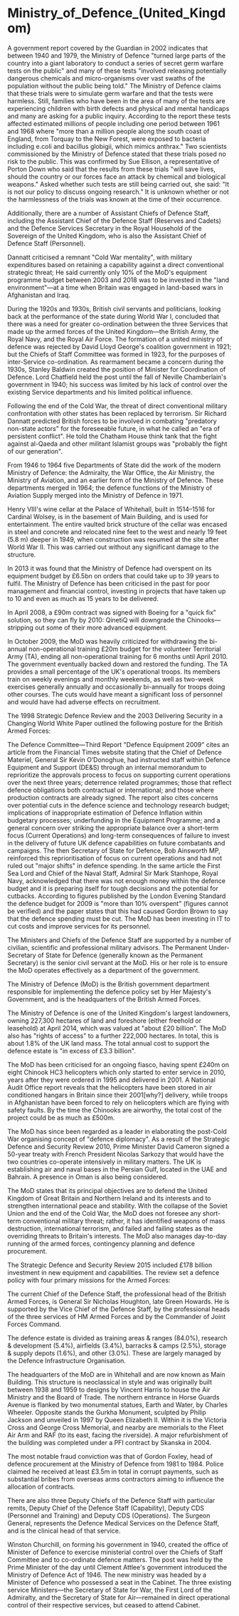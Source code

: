 # Ministry_of_Defence_(United_Kingdom)

A government report covered by the Guardian in 2002 indicates that between 1940 and 1979, the Ministry of Defence "turned large parts of the country into a giant laboratory to conduct a series of secret germ warfare tests on the public" and many of these tests "involved releasing potentially dangerous chemicals and micro-organisms over vast swaths of the population without the public being told." The Ministry of Defence claims that these trials were to simulate germ warfare and that the tests were harmless. Still, families who have been in the area of many of the tests are experiencing children with birth defects and physical and mental handicaps and many are asking for a public inquiry. According to the report these tests affected estimated millions of people including one period between 1961 and 1968 where "more than a million people along the south coast of England, from Torquay to the New Forest, were exposed to bacteria including e.coli and bacillus globigii, which mimics anthrax." Two scientists commissioned by the Ministry of Defence stated that these trials posed no risk to the public. This was confirmed by Sue Ellison, a representative of Porton Down who said that the results from these trials "will save lives, should the country or our forces face an attack by chemical and biological weapons." Asked whether such tests are still being carried out, she said: "It is not our policy to discuss ongoing research." It is unknown whether or not the harmlessness of the trials was known at the time of their occurrence.

Additionally, there are a number of Assistant Chiefs of Defence Staff, including the Assistant Chief of the Defence Staff (Reserves and Cadets) and the Defence Services Secretary in the Royal Household of the Sovereign of the United Kingdom, who is also the Assistant Chief of Defence Staff (Personnel).

Dannatt criticised a remnant "Cold War mentality", with military expenditures based on retaining a capability against a direct conventional strategic threat; He said currently only 10% of the MoD's equipment programme budget between 2003 and 2018 was to be invested in the "land environment"—at a time when Britain was engaged in land-based wars in Afghanistan and Iraq.

During the 1920s and 1930s, British civil servants and politicians, looking back at the performance of the state during World War I, concluded that there was a need for greater co-ordination between the three Services that made up the armed forces of the United Kingdom—the British Army, the Royal Navy, and the Royal Air Force. The formation of a united ministry of defence was rejected by David Lloyd George's coalition government in 1921; but the Chiefs of Staff Committee was formed in 1923, for the purposes of inter-Service co-ordination. As rearmament became a concern during the 1930s, Stanley Baldwin created the position of Minister for Coordination of Defence. Lord Chatfield held the post until the fall of Neville Chamberlain's government in 1940; his success was limited by his lack of control over the existing Service departments and his limited political influence.

Following the end of the Cold War, the threat of direct conventional military confrontation with other states has been replaced by terrorism. Sir Richard Dannatt predicted British forces to be involved in combating "predatory non-state actors" for the foreseeable future, in what he called an "era of persistent conflict". He told the Chatham House think tank that the fight against al-Qaeda and other militant Islamist groups was "probably the fight of our generation".

From 1946 to 1964 five Departments of State did the work of the modern Ministry of Defence: the Admiralty, the War Office, the Air Ministry, the Ministry of Aviation, and an earlier form of the Ministry of Defence. These departments merged in 1964; the defence functions of the Ministry of Aviation Supply merged into the Ministry of Defence in 1971.

Henry VIII's wine cellar at the Palace of Whitehall, built in 1514–1516 for Cardinal Wolsey, is in the basement of Main Building, and is used for entertainment. The entire vaulted brick structure of the cellar was encased in steel and concrete and relocated nine feet to the west and nearly 19 feet (5.8 m) deeper in 1949, when construction was resumed at the site after World War II. This was carried out without any significant damage to the structure.

In 2013 it was found that the Ministry of Defence had overspent on its equipment budget by £6.5bn on orders that could take up to 39 years to fulfil. The Ministry of Defence has been criticised in the past for poor management and financial control, investing in projects that have taken up to 10 and even as much as 15 years to be delivered.

In April 2008, a £90m contract was signed with Boeing for a "quick fix" solution, so they can fly by 2010: QinetiQ will downgrade the Chinooks—stripping out some of their more advanced equipment.

In October 2009, the MoD was heavily criticized for withdrawing the bi-annual non-operational training £20m budget for the volunteer Territorial Army (TA), ending all non-operational training for 6 months until April 2010. The government eventually backed down and restored the funding. The TA provides a small percentage of the UK's operational troops. Its members train on weekly evenings and monthly weekends, as well as two-week exercises generally annually and occasionally bi-annually for troops doing other courses. The cuts would have meant a significant loss of personnel and would have had adverse effects on recruitment.

The 1998 Strategic Defence Review and the 2003 Delivering Security in a Changing World White Paper outlined the following posture for the British Armed Forces:

The Defence Committee—Third Report "Defence Equipment 2009" cites an article from the Financial Times website stating that the Chief of Defence Materiel, General Sir Kevin O’Donoghue, had instructed staff within Defence Equipment and Support (DE&S) through an internal memorandum to reprioritize the approvals process to focus on supporting current operations over the next three years; deterrence related programmes; those that reflect defence obligations both contractual or international; and those where production contracts are already signed. The report also cites concerns over potential cuts in the defence science and technology research budget; implications of inappropriate estimation of Defence Inflation within budgetary processes; underfunding in the Equipment Programme; and a general concern over striking the appropriate balance over a short-term focus (Current Operations) and long-term consequences of failure to invest in the delivery of future UK defence capabilities on future combatants and campaigns. The then Secretary of State for Defence, Bob Ainsworth MP, reinforced this reprioritisation of focus on current operations and had not ruled out "major shifts" in defence spending. In the same article the First Sea Lord and Chief of the Naval Staff, Admiral Sir Mark Stanhope, Royal Navy, acknowledged that there was not enough money within the defence budget and it is preparing itself for tough decisions and the potential for cutbacks. According to figures published by the London Evening Standard the defence budget for 2009 is "more than 10% overspent" (figures cannot be verified) and the paper states that this had caused Gordon Brown to say that the defence spending must be cut. The MoD has been investing in IT to cut costs and improve services for its personnel.

The Ministers and Chiefs of the Defence Staff are supported by a number of civilian, scientific and professional military advisors. The Permanent Under-Secretary of State for Defence (generally known as the Permanent Secretary) is the senior civil servant at the MoD. His or her role is to ensure the MoD operates effectively as a department of the government.

The Ministry of Defence (MoD) is the British government department responsible for implementing the defence policy set by Her Majesty's Government, and is the headquarters of the British Armed Forces.

The Ministry of Defence is one of the United Kingdom's largest landowners, owning 227,300 hectares of land and foreshore (either freehold or leasehold) at April 2014, which was valued at "about £20 billion". The MoD also has "rights of access" to a further 222,000 hectares. In total, this is about 1.8% of the UK land mass. The total annual cost to support the defence estate is "in excess of £3.3 billion".

The MoD has been criticised for an ongoing fiasco, having spent £240m on eight Chinook HC3 helicopters which only started to enter service in 2010, years after they were ordered in 1995 and delivered in 2001. A National Audit Office report reveals that the helicopters have been stored in air conditioned hangars in Britain since their 2001[why?] delivery, while troops in Afghanistan have been forced to rely on helicopters which are flying with safety faults. By the time the Chinooks are airworthy, the total cost of the project could be as much as £500m.

The MoD has since been regarded as a leader in elaborating the post-Cold War organising concept of "defence diplomacy". As a result of the Strategic Defence and Security Review 2010, Prime Minister David Cameron signed a 50-year treaty with French President Nicolas Sarkozy that would have the two countries co-operate intensively in military matters. The UK is establishing air and naval bases in the Persian Gulf, located in the UAE and Bahrain. A presence in Oman is also being considered.

The MoD states that its principal objectives are to defend the United Kingdom of Great Britain and Northern Ireland and its interests and to strengthen international peace and stability. With the collapse of the Soviet Union and the end of the Cold War, the MoD does not foresee any short-term conventional military threat; rather, it has identified weapons of mass destruction, international terrorism, and failed and failing states as the overriding threats to Britain's interests. The MoD also manages day-to-day running of the armed forces, contingency planning and defence procurement.

The Strategic Defence and Security Review 2015 included £178 billion investment in new equipment and capabilities. The review set a defence policy with four primary missions for the Armed Forces:

The current Chief of the Defence Staff, the professional head of the British Armed Forces, is General Sir Nicholas Houghton, late Green Howards. He is supported by the Vice Chief of the Defence Staff, by the professional heads of the three services of HM Armed Forces and by the Commander of Joint Forces Command.

The defence estate is divided as training areas & ranges (84.0%), research & development (5.4%), airfields (3.4%), barracks & camps (2.5%), storage & supply depots (1.6%), and other (3.0%). These are largely managed by the Defence Infrastructure Organisation.

The headquarters of the MoD are in Whitehall and are now known as Main Building. This structure is neoclassical in style and was originally built between 1938 and 1959 to designs by Vincent Harris to house the Air Ministry and the Board of Trade. The northern entrance in Horse Guards Avenue is flanked by two monumental statues, Earth and Water, by Charles Wheeler. Opposite stands the Gurkha Monument, sculpted by Philip Jackson and unveiled in 1997 by Queen Elizabeth II. Within it is the Victoria Cross and George Cross Memorial, and nearby are memorials to the Fleet Air Arm and RAF (to its east, facing the riverside). A major refurbishment of the building was completed under a PFI contract by Skanska in 2004.

The most notable fraud conviction was that of Gordon Foxley, head of defence procurement at the Ministry of Defence from 1981 to 1984. Police claimed he received at least £3.5m in total in corrupt payments, such as substantial bribes from overseas arms contractors aiming to influence the allocation of contracts.

There are also three Deputy Chiefs of the Defence Staff with particular remits, Deputy Chief of the Defence Staff (Capability), Deputy CDS (Personnel and Training) and Deputy CDS (Operations). The Surgeon General, represents the Defence Medical Services on the Defence Staff, and is the clinical head of that service.

Winston Churchill, on forming his government in 1940, created the office of Minister of Defence to exercise ministerial control over the Chiefs of Staff Committee and to co-ordinate defence matters. The post was held by the Prime Minister of the day until Clement Attlee's government introduced the Ministry of Defence Act of 1946. The new ministry was headed by a Minister of Defence who possessed a seat in the Cabinet. The three existing service Ministers—the Secretary of State for War, the First Lord of the Admiralty, and the Secretary of State for Air—remained in direct operational control of their respective services, but ceased to attend Cabinet.